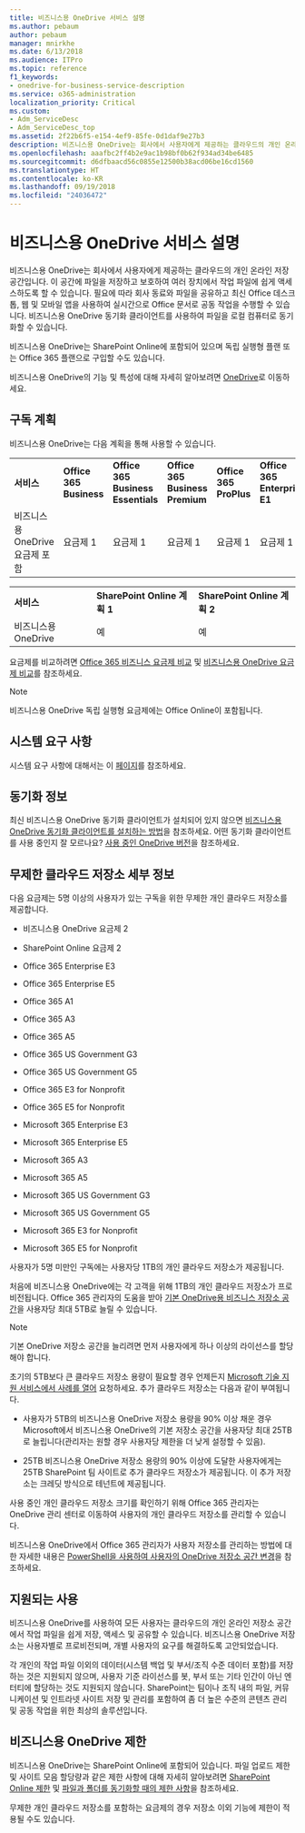 ```yaml
---
title: 비즈니스용 OneDrive 서비스 설명
ms.author: pebaum
author: pebaum
manager: mnirkhe
ms.date: 6/13/2018
ms.audience: ITPro
ms.topic: reference
f1_keywords:
- onedrive-for-business-service-description
ms.service: o365-administration
localization_priority: Critical
ms.custom:
- Adm_ServiceDesc
- Adm_ServiceDesc_top
ms.assetid: 2f22b6f5-e154-4ef9-85fe-0d1daf9e27b3
description: 비즈니스용 OneDrive는 회사에서 사용자에게 제공하는 클라우드의 개인 온라인 저장 공간입니다. 이 공간에 파일을 저장하고 보호하여 여러 장치에서 작업 파일에 쉽게 액세스하도록 할 수 있습니다. 필요에 따라 회사 동료와 파일을 공유하고 최신 Office 데스크톱, 웹 및 모바일 앱을 사용하여 실시간으로 Office 문서로 공동 작업을 수행할 수 있습니다. 비즈니스용 OneDrive 동기화 클라이언트를 사용하여 파일을 로컬 컴퓨터로 동기화할 수 있습니다.
ms.openlocfilehash: aaafbc2ff4b2e9ac1b98bf0b62f934ad34be6485
ms.sourcegitcommit: d6dfbaacd56c0855e12500b38acd06be16cd1560
ms.translationtype: HT
ms.contentlocale: ko-KR
ms.lasthandoff: 09/19/2018
ms.locfileid: "24036472"
---
```

# <a name="onedrive-for-business-service-description"></a>비즈니스용 OneDrive 서비스 설명

비즈니스용 OneDrive는 회사에서 사용자에게 제공하는 클라우드의 개인 온라인 저장 공간입니다. 이 공간에 파일을 저장하고 보호하여 여러 장치에서 작업 파일에 쉽게 액세스하도록 할 수 있습니다. 필요에 따라 회사 동료와 파일을 공유하고 최신 Office 데스크톱, 웹 및 모바일 앱을 사용하여 실시간으로 Office 문서로 공동 작업을 수행할 수 있습니다. 비즈니스용 OneDrive 동기화 클라이언트를 사용하여 파일을 로컬 컴퓨터로 동기화할 수 있습니다.
  
비즈니스용 OneDrive는 SharePoint Online에 포함되어 있으며 독립 실행형 플랜 또는 Office 365 플랜으로 구입할 수도 있습니다. 
  
비즈니스용 OneDrive의 기능 및 특성에 대해 자세히 알아보려면 [OneDrive](https://go.microsoft.com/fwlink/?linkid=850345)로 이동하세요.
  
## <a name="subscription-plans"></a>구독 계획

비즈니스용 OneDrive는 다음 계획을 통해 사용할 수 있습니다.
  
||||||||||
|:-----|:-----|:-----|:-----|:-----|:-----|:-----|:-----|:-----|
|**서비스** <br/> |**Office 365 Business** <br/> |**Office 365 Business Essentials** <br/> |**Office 365 Business Premium** <br/> |**Office 365 ProPlus** <br/> |**Office 365 Enterprise E1** <br/> |**Office 365 Enterprise E3** <br/> |**Office 365 Enterprise E5** <br/> |**Office 365 Enterprise F1** <br/> |
|비즈니스용 OneDrive 요금제 포함  <br/> |요금제 1  <br/> |요금제 1  <br/> |요금제 1  <br/> |요금제 1  <br/> |요금제 1  <br/> |요금제 2  <br/> |요금제 2  <br/> |요금제 F(이전의 요금제 K)  <br/> |
   
||||
|:-----|:-----|:-----|
|**서비스** <br/> |**SharePoint Online 계획 1** <br/> |**SharePoint Online 계획 2** <br/> |
|비즈니스용 OneDrive  <br/> |예  <br/> |예  <br/> |
   
요금제를 비교하려면 [Office 365 비즈니스 요금제 비교](https://go.microsoft.com/fwlink/?linkid=799177) 및 [비즈니스용 OneDrive 요금제 비교](https://products.office.com/ko-KR/onedrive-for-business/compare-onedrive-for-business-plans)를 참조하세요. 
  
> [!NOTE]
> 비즈니스용 OneDrive 독립 실행형 요금제에는 Office Online이 포함됩니다. 
  
## <a name="system-requirements"></a>시스템 요구 사항

시스템 요구 사항에 대해서는 이 [페이지](https://go.microsoft.com/fwlink/?linkid=837584)를 참조하세요.
  
## <a name="about-sync"></a>동기화 정보

최신 비즈니스용 OneDrive 동기화 클라이언트가 설치되어 있지 않으면 [비즈니스용 OneDrive 동기화 클라이언트를 설치하는 방법](https://support.microsoft.com/ko-KR/help/2903984/how-to-install-onedrive-for-business-for-sharepoint-and-sharepoint-onl)을 참조하세요. 어떤 동기화 클라이언트를 사용 중인지 잘 모르나요? [사용 중인 OneDrive 버전](https://go.microsoft.com/fwlink/?linkid=846624)을 참조하세요.
  
## <a name="unlimited-cloud-storage-details"></a>무제한 클라우드 저장소 세부 정보

다음 요금제는 5명 이상의 사용자가 있는 구독을 위한 무제한 개인 클라우드 저장소를 제공합니다.
  
- 비즈니스용 OneDrive 요금제 2
    
- SharePoint Online 요금제 2
    
- Office 365 Enterprise E3
    
- Office 365 Enterprise E5
    
- Office 365 A1
    
- Office 365 A3
    
- Office 365 A5
    
- Office 365 US Government G3
    
- Office 365 US Government G5
    
- Office 365 E3 for Nonprofit
    
- Office 365 E5 for Nonprofit
    
- Microsoft 365 Enterprise E3
    
- Microsoft 365 Enterprise E5
    
- Microsoft 365 A3
    
- Microsoft 365 A5
    
- Microsoft 365 US Government G3
    
- Microsoft 365 US Government G5
    
- Microsoft 365 E3 for Nonprofit
    
- Microsoft 365 E5 for Nonprofit
    
사용자가 5명 미만인 구독에는 사용자당 1TB의 개인 클라우드 저장소가 제공됩니다. 
  
처음에 비즈니스용 OneDrive에는 각 고객을 위해 1TB의 개인 클라우드 저장소가 프로비전됩니다. Office 365 관리자의 도움을 받아 [기본 OneDrive용 비즈니스 저장소 공간](https://go.microsoft.com/fwlink/?linkid=838024)을 사용자당 최대 5TB로 늘릴 수 있습니다. 
  
> [!NOTE]
> 기본 OneDrive 저장소 공간을 늘리려면 먼저 사용자에게 하나 이상의 라이선스를 할당해야 합니다. 
  
초기의 5TB보다 큰 클라우드 저장소 용량이 필요할 경우 언제든지 [Microsoft 기술 지원 서비스에서 사례를 열어](https://go.microsoft.com/fwlink/?linkid=869559) 요청하세요. 추가 클라우드 저장소는 다음과 같이 부여됩니다. 
  
- 사용자가 5TB의 비즈니스용 OneDrive 저장소 용량을 90% 이상 채운 경우 Microsoft에서 비즈니스용 OneDrive의 기본 저장소 공간을 사용자당 최대 25TB로 늘립니다(관리자는 원할 경우 사용자당 제한을 더 낮게 설정할 수 있음). 
    
- 25TB 비즈니스용 OneDrive 저장소 용량의 90% 이상에 도달한 사용자에게는 25TB SharePoint 팀 사이트로 추가 클라우드 저장소가 제공됩니다. 이 추가 저장소는 크레딧 방식으로 테넌트에 제공됩니다.
    
사용 중인 개인 클라우드 저장소 크기를 확인하기 위해 Office 365 관리자는 OneDrive 관리 센터로 이동하여 사용자의 개인 클라우드 저장소를 관리할 수 있습니다. 
  
비즈니스용 OneDrive에서 Office 365 관리자가 사용자 저장소를 관리하는 방법에 대한 자세한 내용은 [PowerShell을 사용하여 사용자의 OneDrive 저장소 공간 변경](https://go.microsoft.com/fwlink/?linkid=866402)을 참조하세요. 
  
## <a name="supported-uses"></a>지원되는 사용

비즈니스용 OneDrive를 사용하여 모든 사용자는 클라우드의 개인 온라인 저장소 공간에서 작업 파일을 쉽게 저장, 액세스 및 공유할 수 있습니다. 비즈니스용 OneDrive 저장소는 사용자별로 프로비전되며, 개별 사용자의 요구를 해결하도록 고안되었습니다.
  
각 개인의 작업 파일 이외의 데이터(시스템 백업 및 부서/조직 수준 데이터 포함)를 저장하는 것은 지원되지 않으며, 사용자 기준 라이선스를 봇, 부서 또는 기타 인간이 아닌 엔터티에 할당하는 것도 지원되지 않습니다. SharePoint는 팀이나 조직 내의 파일, 커뮤니케이션 및 인트라넷 사이트 저장 및 관리를 포함하여 좀 더 높은 수준의 콘텐츠 관리 및 공동 작업을 위한 최상의 솔루션입니다.
  
## <a name="onedrive-for-business-limitations"></a>비즈니스용 OneDrive 제한

비즈니스용 OneDrive는 SharePoint Online에 포함되어 있습니다. 파일 업로드 제한 및 사이트 모음 할당량과 같은 제한 사항에 대해 자세히 알아보려면 [SharePoint Online 제한](https://go.microsoft.com/fwlink/?linkid=829156) 및 [파일과 폴더를 동기화할 때의 제한 사항](https://support.microsoft.com/ko-KR/help/3125202/restrictions-and-limitations-when-you-sync-files-and-folders)을 참조하세요.
  
무제한 개인 클라우드 저장소를 포함하는 요금제의 경우 저장소 이외 기능에 제한이 적용될 수도 있습니다. 
  

